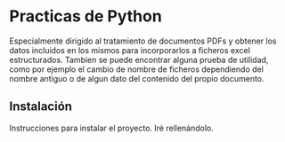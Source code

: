 # Practicas de Python

Especialmente dirigido al tratamiento de documentos PDFs y obtener los datos incluidos en los mismos para incorporarlos a ficheros excel estructurados. Tambien se puede encontrar alguna prueba de utilidad, como por ejemplo el cambio de nombre de ficheros dependiendo del nombre antiguo o de algun dato del contenido del propio documento.

## Instalación

Instrucciones para instalar el proyecto. Iré rellenándolo.
